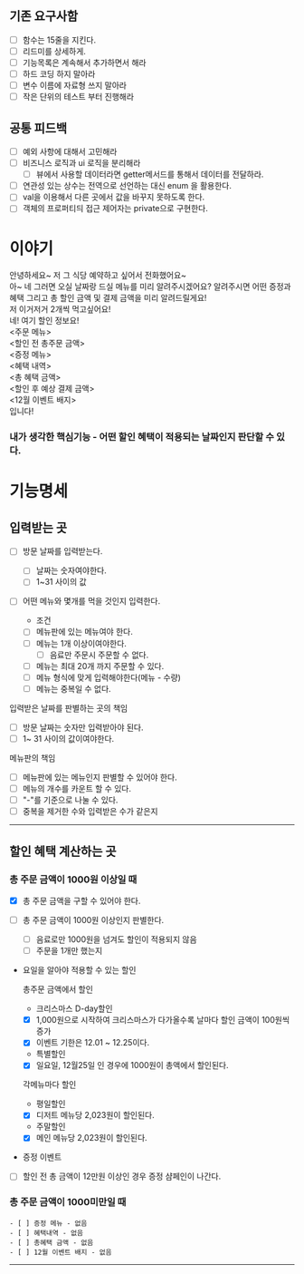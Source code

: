 ## 기존 요구사함

- [ ]  함수는 15줄을 지킨다.
- [ ]  리드미를 상세하게.
- [ ]  기능목록은 계속해서 추가하면서 해라
- [ ]  하드 코딩 하지 말아라
- [ ]  변수 이름에 자료형 쓰지 말아라
- [ ]  작은 단위의 테스트 부터 진행해라

## 공통 피드백

- [ ]  예외 사항에 대해서 고민해라
- [ ]  비즈니스 로직과 ui 로직을 분리해라
    - [ ]  뷰에서 사용할 데이터라면 getter메서드를 통해서 데이터를 전달하라.
- [ ]  연관성 있는 상수는 전역으로 선언하는 대신 enum 을 활용한다.
- [ ]  val을 이용해서 다른 곳에서 값을 바꾸지 못하도록 한다.
- [ ]  객체의 프로퍼티듸 접근 제어자는 private으로 구현한다.

# 이야기

안녕하세요~ 저 그 식당 예약하고 싶어서 전화했어요~<br>
아~ 네 그러면 오실 날짜랑 드실 메뉴를 미리 알려주시겠어요? 알려주시면 어떤 증정과 혜택 그리고 총 할인 금액 및 결제 금액을 미리 알려드릴게요!<br>
저 이거저거 2개씩 먹고싶어요!<br>네! 여기 할인 정보요!<br>
<주문 메뉴><br><할인 전 총주문 금액><br><증정 메뉴><br><혜택 내역><br><총 혜택 금액><br><할인 후 예상 결제 금액><br><12월 이벤트 배지><br>입니다!

### 내가 생각한 핵심기능 - 어떤 할인 혜택이 적용되는 날짜인지 판단할 수 있다.

# 기능명세

## 입력받는 곳

- [ ]  방문 날짜를 입력받는다.
    - [ ] 날짜는 숫자여야한다.
    - [ ] 1~31 사이의 값
- [ ]  어떤 메뉴와 몇개를 먹을 것인지 입력한다.
    * 조건

    - [ ]  메뉴판에 있는 메뉴여야 한다.
    - [ ]  메뉴는 1개 이상이여야한다.
        - [ ]  음료만 주문시 주문할 수 없다.
    - [ ]  메뉴는 최대 20개 까지 주문할 수 있다.
    - [ ]  메뉴 형식에 맞게 입력해야한다(메뉴 - 수량)
    - [ ]  메뉴는 중복일 수 없다.

입력받은 날짜를 판별하는 곳의 책임

- [ ]  방문 날짜는 숫자만 입력받아야 된다.
- [ ]  1~ 31 사이의 값이여야한다.

메뉴판의 책임

- [ ]  메뉴판에 있는 메뉴인지 판별할 수 있어야 한다.
- [ ] 메뉴의 개수를 카운트 할 수 있다.
- [ ] "-"를 기준으로 나눌 수 있다.
- [ ] 중복을 제거한 수와 입력받은 수가 같은지

- - ---

## 할인 혜택 계산하는 곳

### 총 주문 금액이 1000원 이상일 때
- [x] 총 주문 금액을 구할 수 있어야 한다.

- [ ] 총 주문 금액이 1000원 이상인지 판별한다.
    - [ ] 음료로만 1000원을 넘겨도 할인이 적용되지 않음
    - [ ] 주문을 1개만 했는지

* 요일을 알아야 적용할 수 있는 할인

  총주문 금액에서 할인
    * 크리스마스 D-day할인

    - [x]  1,000원으로 시작하여 크리스마스가 다가올수록 날마다 할인 금액이 100원씩 증가
    - [x]  이벤트 기한은 12.01 ~ 12.25이다.

    * 특별할인

    - [x]  일요일, 12월25일 인 경우에 1000원이 총액에서 할인된다.

  각메뉴마다 할인
    * 평일할인

    - [x]  디저트 메뉴당 2,023원이 할인된다.

    * 주말할인

    - [x]  메인 메뉴당 2,023원이 할인된다.

* 증정 이벤트

- [ ] 할인 전 총 금액이 12만원 이상인 경우 증정 샴페인이 나간다.

### 총 주문 금액이 1000미만일 때

    - [ ] 증정 메뉴 - 없음
    - [ ] 혜택내역 - 없음
    - [ ] 총혜택 금액 - 없음
    - [ ] 12월 이벤트 배지 - 없음

- ---

